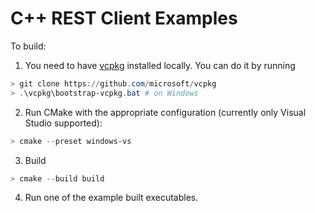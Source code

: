 # C++ REST Client Examples

To build:

1. You need to have [vcpkg](https://github.com/microsoft/vcpkg) installed locally. You can do it by running

```powershell
> git clone https://github.com/microsoft/vcpkg
> .\vcpkg\bootstrap-vcpkg.bat # on Windows
```

2. Run CMake with the appropriate configuration (currently only Visual Studio supported):

```powershell
> cmake --preset windows-vs
```

3. Build

```powershell
> cmake --build build
```

4. Run one of the example built executables.


